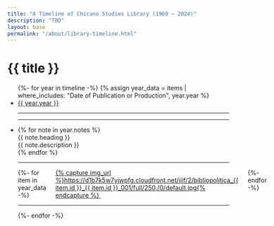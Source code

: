 ```yaml
---
title: "A Timeline of Chicano Studies Library (1969 – 2024)"
description: "TBD"
layout: base
permalink: "/about/library-timeline.html"
---
```

<div class="bg-base-100 z-40 w-full sticky top-14 border-b border-neutral">
  <div class="container px-6 py-12 prose lg:prose-lg text-base-content">
    <h1 class="tracking-tight max-w-3xl">{{ title }}</h1>
  </div>
</div>

<div class="not-prose container mt-12">
  <ul class="timeline timeline-snap-icon mx-4 max-md:timeline-compact timeline-vertical w-full">
    {%- for year in timeline -%}
    {% assign year_data = items | where_includes: "Date of Publication or Production", year.year %}
    <li>
      <div class="timeline-middle my-2">
        <a href="#{{ year.year }}" id="{{ year.year }}">
          <time class="font-sans text-2xl hover:text-base-content text-accent no-underline">{{ year.year }}</time>
        </a>
      </div>
      <hr/>
    </li>
    <li>
      <hr/>
      <div class="timeline-start md:text-end md:mr-6 ml-6 md:ml-0 mb-6">
        {% for note in year.notes %}
          <div class="mb-10 max-w-96">
            <div class="block text-xl font-black mb-1">
              {{ note.heading }}
            </div>
            <div class="text-sm font-serif">{{ note.description }}</div>
          </div>
        {% endfor %}
      </div>
      <hr/>
      <div class="timeline-end md:text-left ml-6 mb-6">
        <div class="md:mr-12 columns columns-3 sm:columns-4 md:columns-5 gap-x-2">
          {%- for item in year_data -%}
          <div class="mb-2">
            <a href="{{ '/item/'| append: item.id | url }}" class="block tooltip tooltip-bottom" data-tip="{{ item.label | escape | truncatewords: 4, '...' }}">
              {% capture img_url %}https://d1b7k5w7yjwpfg.cloudfront.net/iiif/2/bibliopolitica_{{ item.id }}_{{ item.id }}_001/full/250,/0/default.jpg{% endcapture %}
              <img src="{{ img_url }}" alt="">
            </a>
          </div>
          {%- endfor -%}
        </div>
      </div>
      <hr/>
    </li>
    {%- endfor -%}
  </ul>
</div>
